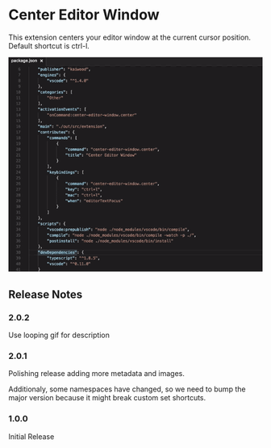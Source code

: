 # Center Editor Window

This extension centers your editor window at the current cursor position. Default shortcut is ctrl-l.

![Centering the window](images/vscode-center-editor-window.gif)

## Release Notes

### 2.0.2

Use looping gif for description

### 2.0.1

Polishing release adding more metadata and images.

Additionaly, some namespaces have changed, so we need to bump the major version because it might break custom set shortcuts.

### 1.0.0

Initial Release